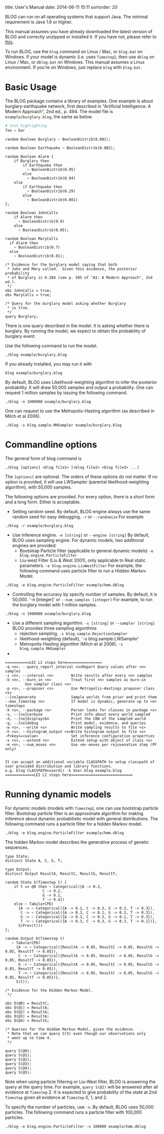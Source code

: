 title: User's Manual
date: 2014-06-11 15:11
sortorder: 20

BLOG can run on all operating systems that support Java. The minimal requirement is Java 1.6 or higher.

This manual assumes you have already downloaded the latest version of BLOG and correctly unzipped or installed it. If you have not, please refer to [this](index.md).

To run BLOG, use the `blog` command on Linux / Mac, or `blog.bat` on Windows.
If your model is dynamic (i.e. uses `Timestep`), then use `dblog` on Linux /
Mac, or `dblog.bat` on Windows. This manual assumes a Linux environment. If
you're on Windows, just replace `blog` with `blog.bat`.


# Basic Usage

The BLOG package contains a library of examples.
One example is about burglary-earthquake network,
first described in "Artificial Intelligence: A Modern Approach", 2nd ed., p. 494.
The model file is `example/burglary.blog`, the same as below.

```python
# test highlighting
foo = bar
```

```blog
random Boolean Burglary ~ BooleanDistrib(0.001);

random Boolean Earthquake ~ BooleanDistrib(0.002);

random Boolean Alarm {
	if Burglary then
		if Earthquake then
		  ~ BooleanDistrib(0.95)
		else
		  ~ BooleanDistrib(0.94)
	else
		if Earthquake then
		  ~ BooleanDistrib(0.29)
		else
		  ~ BooleanDistrib(0.001)
};

random Boolean JohnCalls
	if Alarm then
	  ~ BooleanDistrib(0.9)
	else
	  ~ BooleanDistrib(0.05);

random Boolean MaryCalls
  if Alarm then
    ~ BooleanDistrib(0.7)
  else
    ~ BooleanDistrib(0.01);

/* Evidence for the burglary model saying that both
 * John and Mary called.  Given this evidence, the posterior probability
 * of Burglary is 0.284 (see p. 505 of "AI: A Modern Approach", 2nd ed.).
 */
obs JohnCalls = true;
obs MaryCalls = true;

/* Query for the burglary model asking whether Burglary
 * is true.
 */
query Burglary;
```

There is one query described in the model. It is asking whether there is burglary.
By running the model, we expect to obtain the probability of burglary event.

Use the following command to run the model.
```
./blog example/burglary.blog
```

If you already installed, you may run it with
```
blog example/burglary.blog
```

By default, BLOG uses Likelihood-weighting algorithm to infer the posterior probability.
It will draw 50,000 samples and output a probability.
One can request 1 million samples by issuing the following command.
```
./blog -n 1000000 example/burglary.blog
```

One can request to use the Metropolis-Hasting algorithm (as described in Milch et al 2006).
```
./blog -s blog.sample.MHSampler example/burglary.blog
```

# Commandline options
The general form of blog command is
```
./blog [options] <blog file1> [<blog file2> <blog file3> ...]
```
The `[options]` are optional. The orders of these options do not matter. If no option is provided, it will use LWSampler (parental likelihood-weighting algorithm), with 50,000 samples.

The following options are provided. For every option, there is a short form and a long form. Either is acceptable.

- Setting random seed. By default, BLOG engine always use the same random seed for easy debugging.
  `-r` or `--randomize`
  For example
```
./blog -r example/burglary.blog
```
- Use Inference engine.
  `-e [string]` or `--engine [string]`
  By default, BLOG uses sampling engine. For dynamic models, two additional engines are provided:
  - Bootstrap Particle filter (applicable to general dynamic models)
    `-e blog.engine.ParticleFilter`
  - Liu-west Filter (Liu & West 2001), only applicable to Real static parameters.
    `-e blog.engine.LiuWestFilter`
  For example, the following command uses particle filter to run a Hidden Markov Model.
```
./blog -e blog.engine.ParticleFilter example/hmm.dblog
```
- Controlling the accuracy by specify number of samples. By default, it is 50,000.
  '-n [integer]' or `--num_samples [integer]`
  For example, to run the burglary model with 1 million samples.
```
./blog -n 1000000 example/burglary.blog
```
- Use a different sampling algorithm.
  `-s [string]` or `--sampler [string]`
  BLOG provides three sampling algorithms
  - rejection sampling, `-s blog.sample.RejectionSampler`
  - likelihood-weighting (default), '-s blog.sample.LWSampler'
  - Metropolis-Hasting algorithm (Milch et al 2006), `-s blog.sample.MHSampler`
-



```
===========LEI LI stops here================
-q <n>, --query_report_interval <n>Report Query values after <n> samples
-i <n>, --interval <n>        Write results after every <n> samples
-b <n>, --burn_in <n>         Treat first <n> samples as burn-in
         Use sampler class <s>
-p <s>, --proposer <s>        Use Metropolis-Hastings proposer class <s>
--[no]generate                Sample worlds from prior and print them
--max_timestep <n>            If model is dynamic, generate up to <n> timesteps
-k <s>, --package <s>         Parser looks for classes in package <s>
-v, --[no]verbose             Print info about every world sampled
-d, --[no]displaycbn          Print the CBN of the sampled world
-g, --[no]debug               Print model, evidence, and queries
-w <s>, --write <s>           Write sampling results to file <s>
-h <s>, --histogram_output <s>Write histogram output to file <s>
-P<key>=<value>               Set inference configuration properties
-x <s>, --extend <s>          Extend setup with object of class <s>
-m <n>, --num_moves <n>       Use <m> moves per rejuvenation step (PF only)


It can accept an additional variable CLASSPATH to setup classpath of
user provided distribution and library functions.
e.g. blog CLASSPATH=userdir -k User.blog example.blog
=============LEI LI stops here============================
```

# Running dynamic models
For dynamic models (models with `Timestep`), one can use bootstrap particle filter.
Bootstrap particle filter is an approximate algorithm for making inference about dynamic probabilistic model with general distributions. The following command runs a particle filter for a hidden Markov model.
```
./blog -e blog.engine.ParticleFilter example/hmm.dblog
```

The hidden Markov model describes the generative process of genetic sequences.
```blog
type State;
distinct State A, C, G, T;

type Output;
distinct Output ResultA, ResultC, ResultG, ResultT;

random State S(Timestep t) {
    if t == @0 then ~ Categorical({A -> 0.3,
                 C -> 0.2,
                 G -> 0.1,
                 T -> 0.4})
    else ~ TabularCPD(
      {A -> ~ Categorical({A -> 0.1, C -> 0.3, G -> 0.3, T -> 0.3}),
       C -> ~ Categorical({A -> 0.3, C -> 0.1, G -> 0.3, T -> 0.3}),
       G -> ~ Categorical({A -> 0.3, C -> 0.3, G -> 0.1, T -> 0.3}),
       T -> ~ Categorical({A -> 0.3, C -> 0.3, G -> 0.3, T -> 0.1})},
      S(Prev(t)))
};

random Output O(Timestep t)
   ~ TabularCPD(
     {A -> ~ Categorical({ResultA -> 0.85, ResultC -> 0.05, ResultG -> 0.05, ResultT -> 0.05}),
      C -> ~ Categorical({ResultA -> 0.05, ResultC -> 0.85, ResultG -> 0.05, ResultT -> 0.05}),
      G -> ~ Categorical({ResultA -> 0.05, ResultC -> 0.05, ResultG -> 0.85, ResultT -> 0.05}),
      T -> ~ Categorical({ResultA -> 0.05, ResultC -> 0.05, ResultG -> 0.05, ResultT -> 0.85})},
     S(t));

/* Evidence for the Hidden Markov Model.
 */

obs O(@0) = ResultC;
obs O(@1) = ResultA;
obs O(@2) = ResultA;
obs O(@3) = ResultA;
obs O(@4) = ResultG;

/* Queries for the Hiddem Markov Model, given the evidence.
 * Note that we can query S(5) even though our observations only
 * went up to time 4.
 */

query S(@0);
query S(@1);
query S(@2);
query S(@3);
query S(@4);
query S(@5);
```

Note when using particle filtering or Liu-West filter, BLOG is answering the query at the query time.
For example, `query S(@2)` will be answered after all evidence at `Timestep` 2. It is expected to give probability of the state at 2nd `Timestep` given all evidence at `Timestep` 0, 1, and 2.

To specify the number of particles, use `-n`. By default, BLOG uses 50,000 particles. The following command runs a particle filter with 100,000 particles.
```
./blog -e blog.engine.ParticleFilter -n 100000 example/hmm.dblog
```
